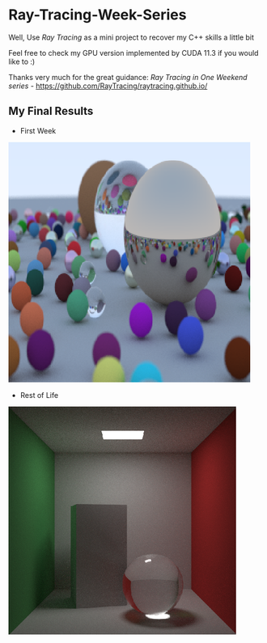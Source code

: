 # Ray-Tracing-Week-Series
Well, Use *Ray Tracing* as a mini project to recover my C++ skills a little bit

Feel free to check my GPU version implemented by CUDA 11.3 if you would like to :) 

Thanks very much for the great guidance: *Ray Tracing in One Weekend series* - https://github.com/RayTracing/raytracing.github.io/

## My Final Results

- First Week

![img](/Results/image_final_1.png)

- Rest of Life

![img](/Results/image_final_3.png)
